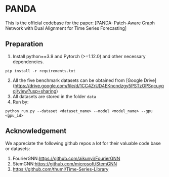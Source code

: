 # PANDA

This is the official codebase for the paper: [PANDA: Patch-Aware Graph Network with Dual Alignment for Time Series Forecasting]



## Preparation

1. Install python==3.9 and Pytorch (>=1.12.0) and other necessary dependencies.
```
pip install -r requirements.txt
```
2. All the five benchmark datasets can be obtained from [Google Drive]
(https://drive.google.com/file/d/1CC4ZrUD4EKncndzgy5PSTzOPSqcuyqqj/view?usp=sharing) 
3. All datasets are stored in the folder `data` 
4. Run by:
```
python run.py --dataset <dataset_name> --model <model_name> --gpu <gpu_id>
```

## Acknowledgement
We appreciate the following github repos a lot for their valuable code base or datasets:
1. FourierGNN:https://github.com/aikunyi/FourierGNN
2. StemGNN:https://github.com/microsoft/StemGNN
3. https://github.com/thuml/Time-Series-Library
